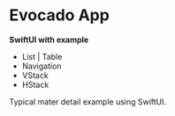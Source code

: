 # Evocado App

**SwiftUI with example**
- List | Table
- Navigation
- VStack
- HStack


Typical mater detail example using SwiftUI.
